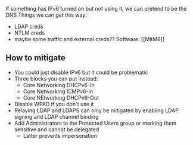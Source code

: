 If something has IPv6 turned on but not using it, we can pretend to be the DNS
Things we can get this way:
- LDAP creds
- NTLM creds
- maybe some traffic and external creds??
Software: [[MitM6]]
## How to mitigate
- You could just disable IPv6 but it could be problematic
- Three blocks you can put instead:
	- Core Networking DHCPv6-In
	- Core Networking ICMPv6-In
	- Core NEtworking DHCPv6-Out
- Disable WPAD if you don't use it
- Relaying LDAP and LDAPS can only be mitigated by enabling LDAP signing and LDAP channel binding
- Add Administrators to the Protected Users group or marking them sensitive and cannot be delegated
	- Latter prevents impersonation